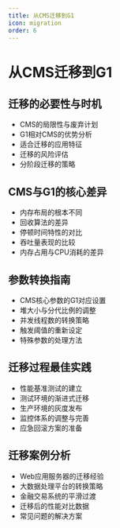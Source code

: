 ```yaml
---
title: 从CMS迁移到G1
icon: migration
order: 6
---
```


# 从CMS迁移到G1

## 迁移的必要性与时机
- CMS的局限性与废弃计划
- G1相对CMS的优势分析
- 适合迁移的应用特征
- 迁移的风险评估
- 分阶段迁移的策略

## CMS与G1的核心差异
- 内存布局的根本不同
- 回收算法的差异
- 停顿时间特性的对比
- 吞吐量表现的比较
- 内存占用与CPU消耗的差异

## 参数转换指南
- CMS核心参数的G1对应设置
- 堆大小与分代比例的调整
- 并发线程数的转换策略
- 触发阈值的重新设定
- 特殊参数的处理方法

## 迁移过程最佳实践
- 性能基准测试的建立
- 测试环境的渐进式迁移
- 生产环境的灰度发布
- 监控体系的调整与完善
- 应急回滚方案的准备

## 迁移案例分析
- Web应用服务器的迁移经验
- 大数据处理平台的转换策略
- 金融交易系统的平滑过渡
- 迁移后的性能对比数据
- 常见问题的解决方案
